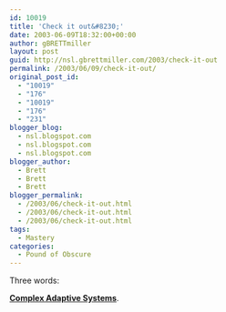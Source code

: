 ```yaml
---
id: 10019
title: 'Check it out&#8230;'
date: 2003-06-09T18:32:00+00:00
author: gBRETTmiller
layout: post
guid: http://nsl.gbrettmiller.com/2003/check-it-out
permalink: /2003/06/09/check-it-out/
original_post_id:
  - "10019"
  - "176"
  - "10019"
  - "176"
  - "231"
blogger_blog:
  - nsl.blogspot.com
  - nsl.blogspot.com
  - nsl.blogspot.com
blogger_author:
  - Brett
  - Brett
  - Brett
blogger_permalink:
  - /2003/06/check-it-out.html
  - /2003/06/check-it-out.html
  - /2003/06/check-it-out.html
tags:
  - Mastery
categories:
  - Pound of Obscure
---
```

Three words:

**[Complex Adaptive Systems](http://www.casresearch.com/)**.